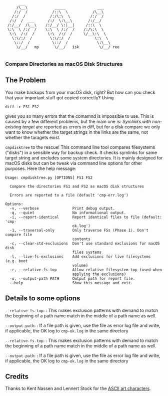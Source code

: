 ```
      ___
     /\__\            _____              ___
    /:/  /           /::\  \           /\__\
   /:/  /           /:/\:\  \         /:/  /
  /:/  /  ___      /:/  \:\__\       /:/__/
 /:/__/  /\__\    /:/__/ \:|__|     /::\  \
 \:\  \ /:/  /    \:\  \ /:/  /    /:/\:\  \
  \:\  /:/  /      \:\  /:/  /     \/__\:\  \
   \:\/:/  /        \:\/:/  /           \:\  \
    \::/  /          \::/  /             \:\__\
     \/__/   mp       \/__/   isk         \/__/ ree
    
```

### Compare Directories as macOS Disk Structures

## The Problem

You make backups from your macOS disk, right? But how can you check that your  important stuff  got copied correctly? Using

    diff -r FS1 FS2

gives you so many errors that the comamnd is impossible to use. This is caused by a few different problems, but the main one is: *Symlinks with non-existing target* are reported as errors in diff, but for a disk compare we only want to know whether the target strings in the links are the same, not whether the taragets exist.

`cmpdisktree` to the rescue! This command line tool compares filesystems ("disks") in a sensible way for backup check. It checks symlinks for same target string and excludes some system directories. It is mainly designed for macOS disks but can be tweak via command line options for other purposes. Here the help message:

```
Usage: cmpdisktree.py [OPTIONS] FS1 FS2

  Compare the directories FS1 and FS2 as macOS disk structures

  Errors are reported to a file (default 'cmp-err.log')

Options:
  -v, --verbose               Print debug output.
  -q, --quiet                 No informational output.
  -i, --report-identical      Report identical files to file (default: 'cmp-
                              ok.log')
  -1, --traversal-only        Only traverse FSs (Phase 1). Don't compare file
                              contents
  -c, --clear-std-exclusions  Don't use standard exclusions for macOS disk
                              files systems
  -l, --live-fs-exclusions    Add exclusions for live filesystems (e.g. boot
                              volume)
  -r, --relative-fs-top       Allow relative filesystem top (used when
                              applying the exclusions)
  -o, --output-path PATH      Output path for report file.
  --help                      Show this message and exit.
```


## Details to some options

`--relative-fs-top`: 
:   This makes exclusion patterns with demand to match the 
    beginning of a path name match in the middle of  a path name as well.

`--output-path`: 
:   If a file path is given, use the file as error log file 
    and write, if applicable, the OK log to `cmp-ok.log` in the same directory

`--relative-fs-top`: 
:   This makes exclusion patterns with demand to match the beginning of a path name match in the middle of  a path name as well.

`--output-path`: 
:   If a file path is given, use the file as error log file 
    and write, if applicable, the OK log to `cmp-ok.log` in the same directory

## Credits

Thanks to Kent Nassen and Lennert Stock for the [ASCII art characters](http://www-personal.umich.edu/~knassen/figfonts/isometric2.flf).

<!--  LocalWords:  cmpdisktree filesystems Symlinks symlinks
 -->

